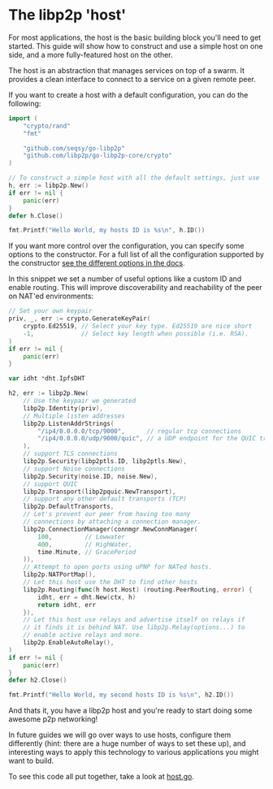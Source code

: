 # The libp2p 'host'

For most applications, the host is the basic building block you'll need to get started. This guide will show how to construct and use a simple host on one side, and a more fully-featured host on the other.

The host is an abstraction that manages services on top of a swarm. It provides a clean interface to connect to a service on a given remote peer.

If you want to create a host with a default configuration, you can do the following:

```go
import (
	"crypto/rand"
	"fmt"

	"github.com/seqsy/go-libp2p"
	"github.com/libp2p/go-libp2p-core/crypto"
)

// To construct a simple host with all the default settings, just use `New`
h, err := libp2p.New()
if err != nil {
	panic(err)
}
defer h.Close()

fmt.Printf("Hello World, my hosts ID is %s\n", h.ID())
```

If you want more control over the configuration, you can specify some options to the constructor. For a full list of all the configuration supported by the constructor [see the different options in the docs](https://godoc.org/github.com/libp2p/go-libp2p).

In this snippet we set a number of useful options like a custom ID and enable routing. This will improve discoverability and reachability of the peer on NAT'ed environments:

```go
// Set your own keypair
priv, _, err := crypto.GenerateKeyPair(
	crypto.Ed25519, // Select your key type. Ed25519 are nice short
	-1,             // Select key length when possible (i.e. RSA).
)
if err != nil {
	panic(err)
}

var idht *dht.IpfsDHT

h2, err := libp2p.New(
	// Use the keypair we generated
	libp2p.Identity(priv),
	// Multiple listen addresses
	libp2p.ListenAddrStrings(
		"/ip4/0.0.0.0/tcp/9000",      // regular tcp connections
		"/ip4/0.0.0.0/udp/9000/quic", // a UDP endpoint for the QUIC transport
	),
	// support TLS connections
	libp2p.Security(libp2ptls.ID, libp2ptls.New),
	// support Noise connections
	libp2p.Security(noise.ID, noise.New),
	// support QUIC
	libp2p.Transport(libp2pquic.NewTransport),
	// support any other default transports (TCP)
	libp2p.DefaultTransports,
	// Let's prevent our peer from having too many
	// connections by attaching a connection manager.
	libp2p.ConnectionManager(connmgr.NewConnManager(
		100,         // Lowwater
		400,         // HighWater,
		time.Minute, // GracePeriod
	)),
	// Attempt to open ports using uPNP for NATed hosts.
	libp2p.NATPortMap(),
	// Let this host use the DHT to find other hosts
	libp2p.Routing(func(h host.Host) (routing.PeerRouting, error) {
		idht, err = dht.New(ctx, h)
		return idht, err
	}),
	// Let this host use relays and advertise itself on relays if
	// it finds it is behind NAT. Use libp2p.Relay(options...) to
	// enable active relays and more.
	libp2p.EnableAutoRelay(),
)
if err != nil {
	panic(err)
}
defer h2.Close()

fmt.Printf("Hello World, my second hosts ID is %s\n", h2.ID())
```

And thats it, you have a libp2p host and you're ready to start doing some awesome p2p networking!

In future guides we will go over ways to use hosts, configure them differently (hint: there are a huge number of ways to set these up), and interesting ways to apply this technology to various applications you might want to build.

To see this code all put together, take a look at [host.go](host.go).
